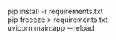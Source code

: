 pip install -r requirements.txt <br>
pip freeeze > requirements.txt<br>
uvicorn main:app --reload <br>